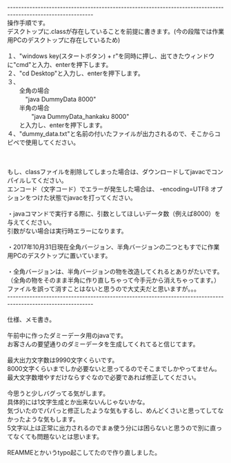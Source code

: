 -------------------------------------------------------------------------------------------------------------<br>
操作手順です。<br>
デスクトップに.classが存在していることを前提に書きます。(今の段階では作業用PCのデスクトップに存在しているため)<br>
<br>
１、"windows key(スタートボタン) + r"を同時に押し、出てきたウィンドウに"cmd"と入力、enterを押下します。<br>
２、"cd Desktop"と入力し、enterを押下します。<br>
３、<br>
　　全角の場合<br>
  　　　"java DummyData 8000"<br>
　　半角の場合<br>
　　　　"java DummyData_hankaku 8000"<br>
　　と入力し、enterを押下します。<br>
４、"dummy_data.txt"と名前の付いたファイルが出力されるので、そこからコピペで使用してください。<br>
<br><br>

もし、classファイルを削除してしまった場合は、ダウンロードしてjavacでコンパイルしてください。<br>
エンコード（文字コード）でエラーが発生した場合は、 -encoding=UTF8 オプションをつけた状態でjavacを打ってください。<br>
<br>
・javaコマンドで実行する際に、引数としてほしいデータ数（例えば8000）を与えてください。<br>
引数がない場合は実行時エラーになります。<br>
<br>
・2017年10月31日現在全角バージョン、半角バージョンの二つともすでに作業用PCのデスクトップに置いています。<br>
<br>
・全角バージョンは、半角バージョンの物を改造してくれるとありがたいです。（全角の物をそのまま半角に作り直しちゃって今手元から消えちゃってます。）<br>
ファイルを誤って消すことはないと思うので大丈夫だと思いますが。。。<br>
-------------------------------------------------------------------------------------------------------------<br>
<br>
仕様、メモ書き。<br>
<br>
午前中に作ったダミーデータ用のjavaです。<br>
お客さんの要望通りのダミーデータを生成してくれてると信じてます。<br>
<br>
最大出力文字数は9990文字くらいです。<br>
8000文字くらいまでしか必要ないと思ってるのでそこまでしかやってません。<br>
最大文字数増やすだけならすぐなので必要であれば修正してください。<br>
<br>
今思うと少しバグってる気がします。<br>
具体的には1文字生成とか出来ないんじゃないかな。<br>
気づいたのでパパっと修正したような気もするし、めんどくさいと思ってしてなかったような気もします。<br>
5文字以上は正常に出力されるのでまぁ使う分には困らないと思うので別に直ってなくても問題ないとは思います。<br>
<br>
REAMMEとかいうtypo起こしてたので作り直しました。<br>
